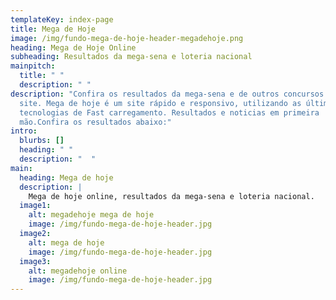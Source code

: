 ```yaml
---
templateKey: index-page
title: Mega de Hoje
image: /img/fundo-mega-de-hoje-header-megadehoje.png
heading: Mega de Hoje Online
subheading: Resultados da mega-sena e loteria nacional
mainpitch:
  title: " "
  description: " "
description: "Confira os resultados da mega-sena e de outros concursos em nosso
  site. Mega de hoje é um site rápido e responsivo, utilizando as últimas
  tecnologias de Fast carregamento. Resultados e noticias em primeira
  mão.Confira os resultados abaixo:"
intro:
  blurbs: []
  heading: " "
  description: "  "
main:
  heading: Mega de hoje
  description: |
    Mega de hoje online, resultados da mega-sena e loteria nacional.
  image1:
    alt: megadehoje mega de hoje
    image: /img/fundo-mega-de-hoje-header.jpg
  image2:
    alt: mega de hoje
    image: /img/fundo-mega-de-hoje-header.jpg
  image3:
    alt: megadehoje online
    image: /img/fundo-mega-de-hoje-header.jpg
---
```

